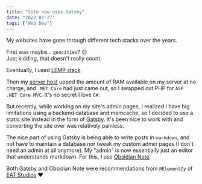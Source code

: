 ```yaml
---
title: "Site now uses Gatsby"
date: "2022-07-27"
tags: ["Web Dev"]
---
```


My websites have gone through different tech stacks over the years.

First was maybe... `geocities`? 😊  
Just kidding, that doesn't really count.

Eventually, I used [LEMP stack](https://www.digitalocean.com/community/tutorials/what-is-lemp).

Then my [server host](https://www.digitalocean.com) upped the amount of RAM available on my server at no charge, and `.NET Core` had just came out, so I swapped out PHP for `ASP .NET Core MVC`. It's no secret I love `C#`.

But recently, while working on my site's admin pages, I realized I have big limitations using a backend database and memcache, so I decided to use a static site instead in the form of [Gatsby](https://www.gatsbyjs.com/). It's been nice to work with and converting the site over was relatively painless.

The nice part of using Gatsby is being able to write posts in `markdown`, and not have to maintain a database nor tweak my custom admin pages (I don't need an admin at all anymore). My "admin" is now essentially just an editor that understands markdown. For this, I use [Obsidian Note](https://obsidian.md).

Both Gatsby and Obsidian Note were recommendations from `@ElementCy` of [EAT Studios](https://eat-studios.com) ❤️
